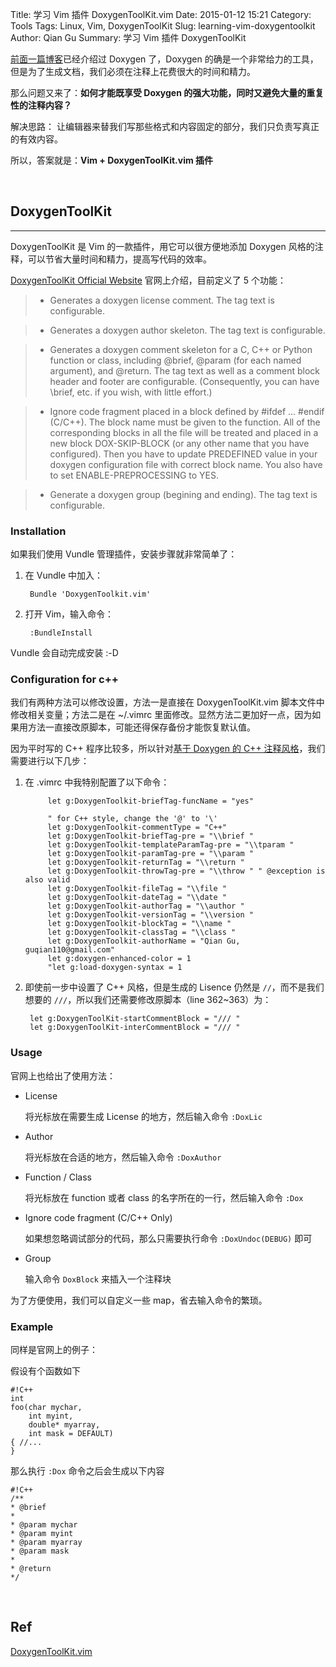Title: 学习 Vim 插件 DoxygenToolKit.vim
Date: 2015-01-12 15:21
Category: Tools
Tags: Linux, Vim, DoxygenToolKit
Slug: learning-vim-doxygentoolkit
Author: Qian Gu
Summary: 学习 Vim 插件 DoxygenToolKit

[前面一篇博客][blog1]已经介绍过 Doxygen 了，Doxygen 的确是一个非常给力的工具，但是为了生成文档，我们必须在注释上花费很大的时间和精力。

那么问题又来了：**如何才能既享受 Doxygen 的强大功能，同时又避免大量的重复性的注释内容？**

解决思路： 让编辑器来替我们写那些格式和内容固定的部分，我们只负责写真正的有效内容。

所以，答案就是：**Vim + DoxygenToolKit.vim 插件**

<br>

## DoxygenToolKit
* * *

DoxygenToolKit 是 Vim 的一款插件，用它可以很方便地添加 Doxygen 风格的注释，可以节省大量时间和精力，提高写代码的效率。

[DoxygenToolKit Official Website][official] 官网上介绍，目前定义了 5 个功能：

> + Generates a doxygen license comment.  The tag text is configurable. 

> + Generates a doxygen author skeleton.  The tag text is configurable. 

> + Generates a doxygen comment skeleton for a C, C++ or Python function or class, including @brief, @param (for each named argument), and @return. The tag  text as well as a comment block header and footer are configurable. (Consequently, you can have \brief, etc. if you wish, with little effort.) 

> + Ignore code fragment placed in a block defined by #ifdef ... #endif (C/C++).  The  block name must be given to the function. All of the corresponding blocks 
in all the file will be treated and placed in a new block DOX-SKIP-BLOCK (or any other name that you have configured).  Then you have to update PREDEFINED value in your doxygen configuration file with correct block name. You also have to set ENABLE-PREPROCESSING to YES. 

> + Generate a doxygen group (begining and ending). The tag text is configurable. 

### Installation

如果我们使用 Vundle 管理插件，安装步骤就非常简单了：

1. 在 Vundle 中加入：

        Bundle 'DoxygenToolkit.vim'
        
2. 打开 Vim，输入命令：

        :BundleInstall
        
Vundle 会自动完成安装 :-D

### Configuration for c++

我们有两种方法可以修改设置，方法一是直接在 DoxygenToolKit.vim 脚本文件中修改相关变量；方法二是在 ~/.vimrc 里面修改。显然方法二更加好一点，因为如果用方法一直接改原脚本，可能还得保存备份才能恢复默认值。

因为平时写的 C++ 程序比较多，所以针对[基于 Doxygen 的 C++ 注释风格][blog2]，我们需要进行以下几步：

1. 在 .vimrc 中我特别配置了以下命令：

            let g:DoxygenToolkit-briefTag-funcName = "yes"

            " for C++ style, change the '@' to '\'
            let g:DoxygenToolkit-commentType = "C++"
            let g:DoxygenToolkit-briefTag-pre = "\\brief "
            let g:DoxygenToolkit-templateParamTag-pre = "\\tparam "
            let g:DoxygenToolkit-paramTag-pre = "\\param "
            let g:DoxygenToolkit-returnTag = "\\return "
            let g:DoxygenToolkit-throwTag-pre = "\\throw " " @exception is also valid
            let g:DoxygenToolkit-fileTag = "\\file "
            let g:DoxygenToolkit-dateTag = "\\date "
            let g:DoxygenToolkit-authorTag = "\\author "
            let g:DoxygenToolkit-versionTag = "\\version "
            let g:DoxygenToolkit-blockTag = "\\name "
            let g:DoxygenToolkit-classTag = "\\class "
            let g:DoxygenToolkit-authorName = "Qian Gu, guqian110@gmail.com"
            let g:doxygen-enhanced-color = 1
            "let g:load-doxygen-syntax = 1

2. 即使前一步中设置了 C++ 风格，但是生成的 Lisence 仍然是 `//`，而不是我们想要的 `///`，所以我们还需要修改原脚本（line 362~363）为：

        let g:DoxygenToolKit-startCommentBlock = "/// "
        let g:DoxygenToolKit-interCommentBlock = "/// "

### Usage

官网上也给出了使用方法：

+ License

    将光标放在需要生成 License 的地方，然后输入命令 `:DoxLic`
    
+ Author

    将光标放在合适的地方，然后输入命令 `:DoxAuthor`

+ Function / Class

    将光标放在 function 或者 class 的名字所在的一行，然后输入命令 `:Dox`

+ Ignore code fragment (C/C++ Only)

    如果想忽略调试部分的代码，那么只需要执行命令 `:DoxUndoc(DEBUG)` 即可

+ Group

    输入命令 `DoxBlock` 来插入一个注释块

为了方便使用，我们可以自定义一些 map，省去输入命令的繁琐。

### Example

同样是官网上的例子：

假设有个函数如下

    #!C++
    int 
    foo(char mychar, 
        int myint, 
        double* myarray, 
        int mask = DEFAULT) 
    { //... 
    } 

那么执行 `:Dox` 命令之后会生成以下内容

    #!C++
    /** 
    * @brief 
    * 
    * @param mychar 
    * @param myint 
    * @param myarray 
    * @param mask 
    * 
    * @return 
    */ 

[official]: http://www.vim.org/scripts/script.php?script-id=987

<br>

## Ref

[DoxygenToolKit.vim][official]

[blog1]: http://guqian110.github.io/pages/2015/01/11/how-to-analysize-code-elegantly.html

[blog2]: http://blog.csdn.net/czyt1988/article/details/8901191
